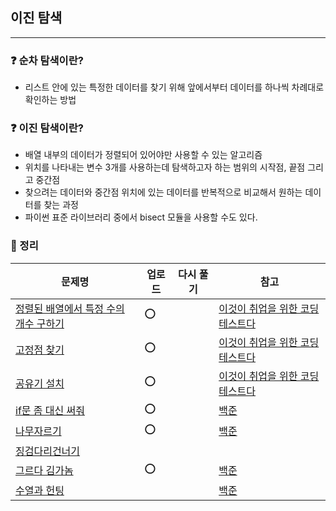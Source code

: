 ## 이진 탐색
-----
### ❓ 순차 탐색이란?
- 리스트 안에 있는 특정한 데이터를 찾기 위해 앞에서부터 데이터를 하나씩 차례대로 확인하는 방법
### ❓ 이진 탐색이란?
- 배열 내부의 데이터가 정렬되어 있어야만 사용할 수 있는 알고리즘
- 위치를 나타내는 변수 3개를 사용하는데 탐색하고자 하는 범위의 시작점, 끝점 그리고 중간점
- 찾으려는 데이터와 중간점 위치에 있는 데이터를 반복적으로 비교해서 원하는 데이터를 찾는 과정
- 파이썬 표준 라이브러리 중에서 bisect 모듈을 사용할 수도 있다.
### 🔖 정리
|문제명|업로드|다시 풀기|참고|
|-----|----|----|----|
|[정렬된 배열에서 특정 수의 개수 구하기](https://github.com/soocy0718/python/blob/main/coding_study/Binary_Search/%EC%9D%B4%EC%BD%94%ED%85%8C_27_%EC%A0%95%EB%A0%AC%EB%90%9C%20%EB%B0%B0%EC%97%B4%EC%97%90%EC%84%9C%20%ED%8A%B9%EC%A0%95%20%EC%88%98%EC%9D%98%20%EA%B0%9C%EC%88%98%20%EA%B5%AC%ED%95%98%EA%B8%B0_0313.py)|⭕||[이것이 취업을 위한 코딩테스트다](https://github.com/ndb796/python-for-coding-test)|
|[고정점 찾기](https://github.com/soocy0718/python/blob/main/coding_study/Binary_Search/%EC%9D%B4%EC%BD%94%ED%85%8C_28_%EA%B3%A0%EC%A0%95%EC%A0%90%20%EC%B0%BE%EA%B8%B0_0313.py)|⭕||[이것이 취업을 위한 코딩테스트다](https://github.com/ndb796/python-for-coding-test)|
|[공유기 설치](https://github.com/soocy0718/python/blob/main/coding_study/Binary_Search/%EC%9D%B4%EC%BD%94%ED%85%8C_29_%EA%B3%B5%EC%9C%A0%EA%B8%B0%20%EC%84%A4%EC%B9%98_0313.py)|⭕||[이것이 취업을 위한 코딩테스트다](https://github.com/ndb796/python-for-coding-test)|
|[if문 좀 대신 써줘](https://github.com/soocy0718/python/blob/main/coding_study/Binary_Search/%EB%B0%B1%EC%A4%80_19637_if%EB%AC%B8%20%EC%A2%80%20%EB%8C%80%EC%8B%A0%20%EC%8D%A8%EC%A4%98_0313.py)|⭕||[백준](https://www.acmicpc.net/problem/19637) |
|[나무자르기](https://github.com/soocy0718/python/blob/main/coding_study/Binary_Search/%EB%B0%B1%EC%A4%80_2805_%EB%82%98%EB%AC%B4%EC%9E%90%EB%A5%B4%EA%B8%B0_0313.py)|⭕||[백준](https://www.acmicpc.net/problem/2805) |
|[징검다리건너기](https://github.com/soocy0718/python/tree/main/coding_study/Binary_Search/%EC%A7%95%EA%B2%80%EB%8B%A4%EB%A6%AC%EA%B1%B4%EB%84%88%EA%B8%B0_%EC%BD%94%EB%93%9C_%EC%84%A4%EB%AA%85) |
|[그르다 김가놈](https://github.com/soocy0718/python/blob/main/coding_study/Binary_Search/%EB%B0%B1%EC%A4%80_18113_%EA%B7%B8%EB%A5%B4%EB%8B%A4%20%EA%B9%80%EA%B0%80%EB%86%88_0313.py)|⭕||[백준](https://www.acmicpc.net/problem/118113) |
|[수열과 헌팅]()|||[백준](https://www.acmicpc.net/problem/20495) |